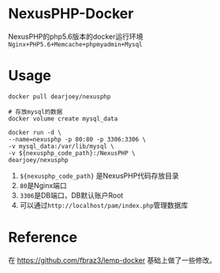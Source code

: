 # NexusPHP-Docker
NexusPHP的php5.6版本的docker运行环境\
`Nginx+PHP5.6+Memcache+phpmyadmin+Mysql`
# Usage
```
docker pull dearjoey/nexusphp

# 存放mysql的数据
docker volume create mysql_data

docker run -d \
--name=nexusphp -p 80:80 -p 3306:3306 \
-v mysql_data:/var/lib/mysql \
-v ${nexusphp_code_path}:/NexusPHP \
dearjoey/nexusphp
```
1. `${nexusphp_code_path}` 是NexusPHP代码存放目录
2. `80`是Nginx端口
3. `3306`是DB端口，DB默认账户Root
4. 可以通过`http://localhost/pam/index.php`管理数据库  

# Reference
在 https://github.com/fbraz3/lemp-docker 基础上做了一些修改。


